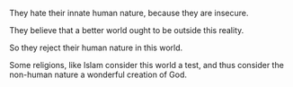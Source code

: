 They hate their innate human nature, because they are insecure.

They believe that a better world ought to be outside this reality.

So they reject their human nature in this world.

Some religions, like Islam consider this world a test, and thus consider the non-human nature a wonderful creation of God.